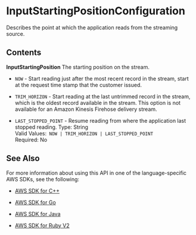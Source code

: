 # InputStartingPositionConfiguration<a name="API_InputStartingPositionConfiguration"></a>

Describes the point at which the application reads from the streaming source\.

## Contents<a name="API_InputStartingPositionConfiguration_Contents"></a>

 **InputStartingPosition**   <a name="analytics-Type-InputStartingPositionConfiguration-InputStartingPosition"></a>
The starting position on the stream\.  

+  `NOW` \- Start reading just after the most recent record in the stream, start at the request time stamp that the customer issued\.

+  `TRIM_HORIZON` \- Start reading at the last untrimmed record in the stream, which is the oldest record available in the stream\. This option is not available for an Amazon Kinesis Firehose delivery stream\.

+  `LAST_STOPPED_POINT` \- Resume reading from where the application last stopped reading\.
Type: String  
Valid Values:` NOW | TRIM_HORIZON | LAST_STOPPED_POINT`   
Required: No

## See Also<a name="API_InputStartingPositionConfiguration_SeeAlso"></a>

For more information about using this API in one of the language\-specific AWS SDKs, see the following:

+  [AWS SDK for C\+\+](http://docs.aws.amazon.com/goto/SdkForCpp/kinesisanalytics-2015-08-14/InputStartingPositionConfiguration) 

+  [AWS SDK for Go](http://docs.aws.amazon.com/goto/SdkForGoV1/kinesisanalytics-2015-08-14/InputStartingPositionConfiguration) 

+  [AWS SDK for Java](http://docs.aws.amazon.com/goto/SdkForJava/kinesisanalytics-2015-08-14/InputStartingPositionConfiguration) 

+  [AWS SDK for Ruby V2](http://docs.aws.amazon.com/goto/SdkForRubyV2/kinesisanalytics-2015-08-14/InputStartingPositionConfiguration) 